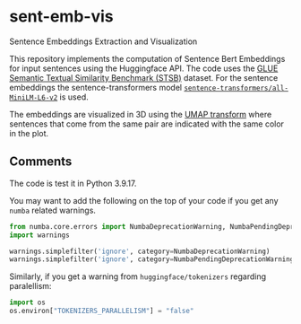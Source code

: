 # sent-emb-vis
Sentence Embeddings Extraction and Visualization

This repository implements the computation of Sentence Bert Embeddings for input sentences using the Huggingface API. The code uses the [GLUE Semantic Textual Similarity Benchmark (STSB)](http://ixa2.si.ehu.es/stswiki/index.php/STSbenchmark) dataset. For the sentence embeddings the sentence-transformers model [`sentence-transformers/all-MiniLM-L6-v2`](https://huggingface.co/sentence-transformers/all-MiniLM-L6-v2) is used.

The embeddings are visualized in 3D using the [UMAP transform](https://umap-learn.readthedocs.io/en/latest/) where sentences that come from the same pair are indicated with the same color in the plot.


## Comments
The code is test it in Python 3.9.17.

You may want to add the following on the top of your code if you get any `numba` related warnings. 

````python
from numba.core.errors import NumbaDeprecationWarning, NumbaPendingDeprecationWarning
import warnings

warnings.simplefilter('ignore', category=NumbaDeprecationWarning)
warnings.simplefilter('ignore', category=NumbaPendingDeprecationWarning)
````

Similarly, if you get a warning from `huggingface/tokenizers` regarding paralellism:

````python
import os
os.environ["TOKENIZERS_PARALLELISM"] = "false"
````
